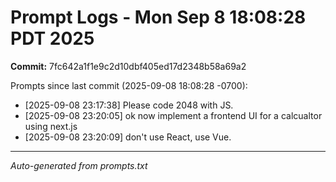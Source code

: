# Prompt Logs - Mon Sep  8 18:08:28 PDT 2025
**Commit:** 7fc642a1f1e9c2d10dbf405ed17d2348b58a69a2

Prompts since last commit (2025-09-08 18:08:28 -0700):

- [2025-09-08 23:17:38] Please code 2048 with JS.
- [2025-09-08 23:20:05] ok now implement a frontend UI for a calcualtor using next.js
- [2025-09-08 23:20:09] don't use React, use Vue.

---
*Auto-generated from prompts.txt*
